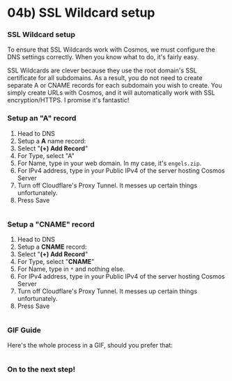 # 04b) SSL Wildcard setup

### SSL Wildcard setup

To ensure that SSL Wildcards work with Cosmos, we must configure the DNS settings correctly. When you know what to do, it's fairly easy.

SSL Wildcards are clever because they use the root domain's SSL certificate for all subdomains. As a result, you do not need to create separate A or CNAME records for each subdomain you wish to create. You simply create URLs with Cosmos, and it will automatically work with SSL encryption/HTTPS. I promise it's fantastic!

### Setup an "A" record

1. Head to DNS
2. Setup a **A** name record:
3. Select "**(+) Add Record**"
4. For Type, select "A"
5. For Name, type in your web domain. In my case, it's `engels.zip`.
6. For IPv4 address, type in your Public IPv4 of the server hosting Cosmos Server
7. Turn off Cloudflare's Proxy Tunnel. It messes up certain things unfortunately.
8. Press Save

<figure><img src="https://i.imgur.com/hE7XrIa.png" alt=""><figcaption></figcaption></figure>

### Setup a "CNAME" record

1. Head to DNS
2. Setup a **CNAME** record:
3. Select "**(+) Add Record**"
4. For Type, select "**CNAME**"
5. For Name, type in `*` and nothing else.
6. For IPv4 address, type in your Public IPv4 of the server hosting Cosmos Server
7. Turn off Cloudflare's Proxy Tunnel. It messes up certain things unfortunately.
8. Press Save

<figure><img src="https://i.imgur.com/gKawY7R.png" alt=""><figcaption></figcaption></figure>

### GIF Guide

Here's the whole process in a GIF, should you prefer that:

<figure><img src="https://i.imgur.com/DoW6Goz.gif" alt=""><figcaption></figcaption></figure>

### On to the next step!
